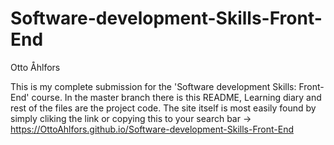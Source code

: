 # Software-development-Skills-Front-End

Otto Åhlfors

This is my complete submission for the 'Software development Skills: Front-End' course.
In the master branch there is this README, Learning diary and rest of the files are the project code.
The site itself is most easily found by simply cliking the link or copying this to your search bar -> https://OttoAhlfors.github.io/Software-development-Skills-Front-End
